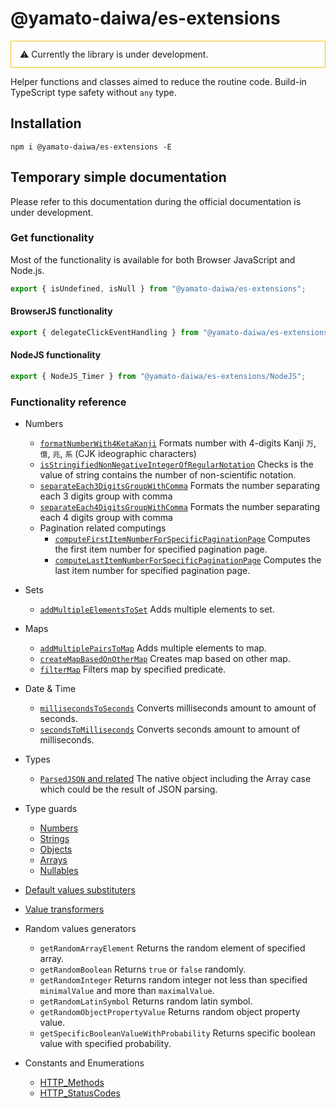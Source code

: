 # @yamato-daiwa/es-extensions

<div style="border: 1px solid #F1C40F; padding: 12px 14px">
  ⚠ Currently the library is under development.
</div>


Helper functions and classes aimed to reduce the routine code. Build-in TypeScript type safety without `any` type.


## Installation

```
npm i @yamato-daiwa/es-extensions -E
```


## Temporary simple documentation

Please refer to this documentation during the official documentation is under development.


### Get functionality

Most of the functionality is available for both Browser JavaScript and Node.js.

```typescript
export { isUndefined, isNull } from "@yamato-daiwa/es-extensions";
```


#### BrowserJS functionality

```typescript
export { delegateClickEventHandling } from "@yamato-daiwa/es-extensions/BrowserJS";
```


#### NodeJS functionality

```typescript
export { NodeJS_Timer } from "@yamato-daiwa/es-extensions/NodeJS";
```

### Functionality reference

* Numbers

  * [`formatNumberWith4KetaKanji`](Documentation/Numbers/formatNumberWith4KetaKanji/formatNumberWith4KetaKanji.md) 
    Formats number with 4-digits Kanji `万`, `億`, `兆`, `系` (CJK ideographic characters)
  * [`isStringifiedNonNegativeIntegerOfRegularNotation`](Documentation/Numbers/isStringifiedNonNegativeIntegerOfRegularNotation/isStringifiedNonNegativeIntegerOfRegularNotation.md)
    Checks is the value of string contains the number of non-scientific notation. 
  * [`separateEach3DigitsGroupWithComma`](Documentation/Numbers/separateEach3DigitsGroupWithComma/separateEach3DigitsGroupWithComma.md)
    Formats the number separating each 3 digits group with comma
  * [`separateEach4DigitsGroupWithComma`](Documentation/Numbers/separateEach4DigitsGroupWithComma/separateEach4DigitsGroupWithComma.md)
    Formats the number separating each 4 digits group with comma
  * Pagination related computings
    * [`computeFirstItemNumberForSpecificPaginationPage`](Documentation/Numbers/Pagination/computeFirstItemNumberForSpecificPaginationPage/computeFirstItemNumberForSpecificPaginationPage.md)
      Computes the first item number for specified pagination page.
    * [`computeLastItemNumberForSpecificPaginationPage`](Documentation/Numbers/Pagination/computeLastItemNumberForSpecificPaginationPage/computeLastItemNumberForSpecificPaginationPage.md)
      Computes the last item number for specified pagination page.
      
* Sets
  
  * [`addMultipleElementsToSet`](Documentation/Sets/addMultipleElementsToSet/addMultipleElementsToSet.md)
    Adds multiple elements to set.

* Maps

  * [`addMultiplePairsToMap`](Documentation/Maps/addMultiplePairsToMap/addMultiplePairsToMap.md)
    Adds multiple elements to map.
  * [`createMapBasedOnOtherMap`](Documentation/Maps/createMapBasedOnOtherMap/createMapBasedOnOtherMap.md)
    Creates map based on other map.
  * [`filterMap`](Documentation/Maps/filterMap/filterMap.md)
    Filters map by specified predicate.
    
* Date & Time

  * [`millisecondsToSeconds`](Documentation/DateTime/millisecondsToSeconds/millisecondsToSeconds.md)
    Converts milliseconds amount to amount of seconds.
  * [`secondsToMilliseconds`](Documentation/DateTime/secondsToMilliseconds/secondsToMilliseconds.md)
    Converts seconds amount to amount of milliseconds.
    
* Types

  * [`ParsedJSON` and related](Documentation/Types/ParsedJSON/ParsedJSON.md)
    The native object including the Array case which could be the result of JSON parsing.

* Type guards

  * [Numbers](Documentation/TypeGuards/Numbers/NumberTypeGuards.md)
  * [Strings](Documentation/TypeGuards/Strings/StringTypeGuards.md)
  * [Objects](Documentation/TypeGuards/Objects/ObjectTypeGuards.md)
  * [Arrays](Documentation/TypeGuards/Arrays/ArrayTypeGuards.md)
  * [Nullables](Documentation/TypeGuards/Others/OtherTypeGuards.md)

* [Default values substituters](Documentation/DefaultValueSubstituters/DefaultValueSubstituters.md)
* [Value transformers](Documentation/ValueTransformers/ValueTransformers.md)

* Random values generators

  * `getRandomArrayElement` Returns the random element of specified array.
  * `getRandomBoolean` Returns `true` or `false` randomly.
  * `getRandomInteger` Returns random integer not less than specified `minimalValue` and more than `maximalValue`.
  * `getRandomLatinSymbol` Returns random latin symbol.
  * `getRandomObjectPropertyValue` Returns random object property value.
  * `getSpecificBooleanValueWithProbability` Returns specific boolean value with specified probability.

* Constants and Enumerations
  * [HTTP_Methods](Documentation/ConstantsAndEnumerations/HTTP_Methods/HTTP_Methods.md)
  * [HTTP_StatusCodes](Documentation/ConstantsAndEnumerations/HTTP_StatusCodes/HTTP_StatusCodes.md)
